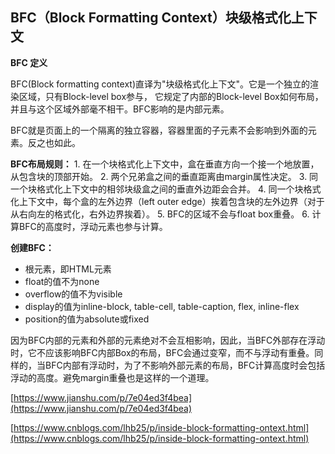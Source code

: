 ## BFC（Block Formatting Context）块级格式化上下文

 **BFC 定义**

  BFC(Block formatting context)直译为"块级格式化上下文"。它是一个独立的渲染区域，只有Block-level box参与， 它规定了内部的Block-level Box如何布局，并且与这个区域外部毫不相干。BFC影响的是内部元素。

  BFC就是页面上的一个隔离的独立容器，容器里面的子元素不会影响到外面的元素。反之也如此。


**BFC布局规则：**
    1. 在一个块格式化上下文中，盒在垂直方向一个接一个地放置，从包含块的顶部开始。
    2. 两个兄弟盒之间的垂直距离由margin属性决定。
    3. 同一个块格式化上下文中的相邻块级盒之间的垂直外边距会合并。
    4. 同一个块格式化上下文中，每个盒的左外边界（left outer edge）挨着包含块的左外边界（对于从右向左的格式化，右外边界挨着）。
    5. BFC的区域不会与float box重叠。
    6. 计算BFC的高度时，浮动元素也参与计算。

**创建BFC：**
   - 根元素，即HTML元素
   - float的值不为none
   - overflow的值不为visible
   - display的值为inline-block, table-cell, table-caption, flex, inline-flex
   - position的值为absolute或fixed

因为BFC内部的元素和外部的元素绝对不会互相影响，因此，当BFC外部存在浮动时，它不应该影响BFC内部Box的布局，BFC会通过变窄，而不与浮动有重叠。同样的，当BFC内部有浮动时，为了不影响外部元素的布局，BFC计算高度时会包括浮动的高度。避免margin重叠也是这样的一个道理。



[https://www.jianshu.com/p/7e04ed3f4bea](https://www.jianshu.com/p/7e04ed3f4bea)

[https://www.cnblogs.com/lhb25/p/inside-block-formatting-ontext.html](https://www.cnblogs.com/lhb25/p/inside-block-formatting-ontext.html)